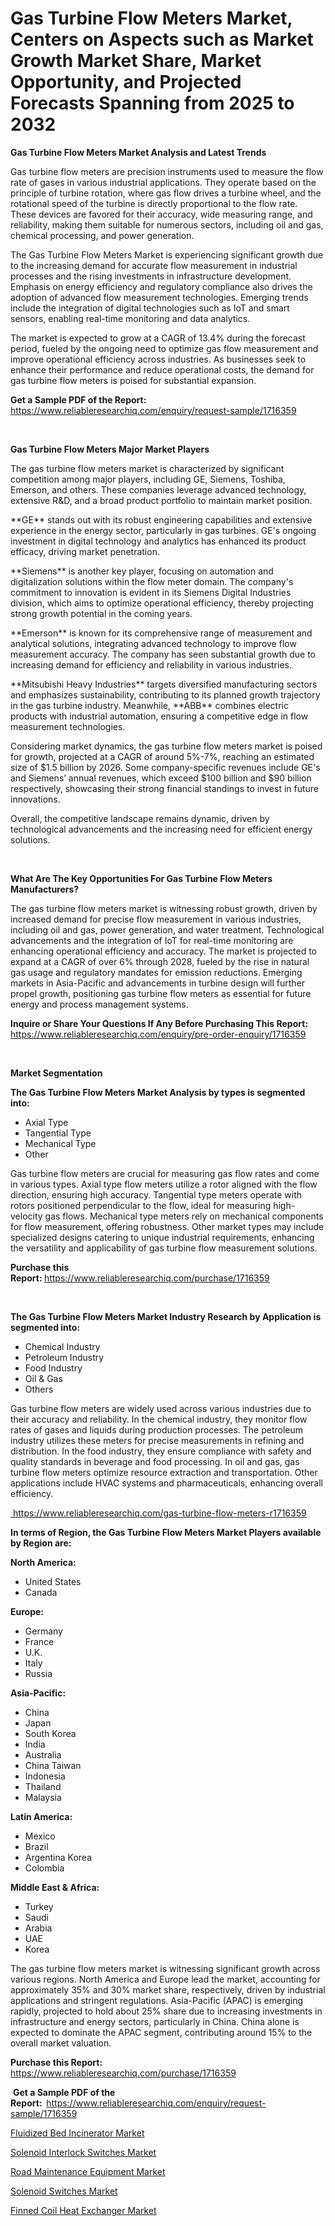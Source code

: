 <p><h1>Gas Turbine Flow Meters Market, Centers on Aspects such as Market Growth Market Share, Market Opportunity, and Projected Forecasts Spanning from 2025 to 2032</h1></p><p><strong>Gas Turbine Flow Meters Market Analysis and Latest Trends</strong></p>
<p><p>Gas turbine flow meters are precision instruments used to measure the flow rate of gases in various industrial applications. They operate based on the principle of turbine rotation, where gas flow drives a turbine wheel, and the rotational speed of the turbine is directly proportional to the flow rate. These devices are favored for their accuracy, wide measuring range, and reliability, making them suitable for numerous sectors, including oil and gas, chemical processing, and power generation.</p><p>The Gas Turbine Flow Meters Market is experiencing significant growth due to the increasing demand for accurate flow measurement in industrial processes and the rising investments in infrastructure development. Emphasis on energy efficiency and regulatory compliance also drives the adoption of advanced flow measurement technologies. Emerging trends include the integration of digital technologies such as IoT and smart sensors, enabling real-time monitoring and data analytics.</p><p>The market is expected to grow at a CAGR of 13.4% during the forecast period, fueled by the ongoing need to optimize gas flow measurement and improve operational efficiency across industries. As businesses seek to enhance their performance and reduce operational costs, the demand for gas turbine flow meters is poised for substantial expansion.</p></p>
<p><strong>Get a Sample PDF of the Report:&nbsp;</strong> <a href="https://www.reliableresearchiq.com/enquiry/request-sample/1716359?utm_campaign=121&utm_medium=2&utm_source=Github&utm_content=ia&utm_term=16022025&utm_id=gas-turbine-flow-meters">https://www.reliableresearchiq.com/enquiry/request-sample/1716359</a></p>
<p>&nbsp;</p>
<p><strong>Gas Turbine Flow Meters Major Market Players</strong></p>
<p><p>The gas turbine flow meters market is characterized by significant competition among major players, including GE, Siemens, Toshiba, Emerson, and others. These companies leverage advanced technology, extensive R&D, and a broad product portfolio to maintain market position.</p><p>**GE** stands out with its robust engineering capabilities and extensive experience in the energy sector, particularly in gas turbines. GE's ongoing investment in digital technology and analytics has enhanced its product efficacy, driving market penetration. </p><p>**Siemens** is another key player, focusing on automation and digitalization solutions within the flow meter domain. The company's commitment to innovation is evident in its Siemens Digital Industries division, which aims to optimize operational efficiency, thereby projecting strong growth potential in the coming years.</p><p>**Emerson** is known for its comprehensive range of measurement and analytical solutions, integrating advanced technology to improve flow measurement accuracy. The company has seen substantial growth due to increasing demand for efficiency and reliability in various industries.</p><p>**Mitsubishi Heavy Industries** targets diversified manufacturing sectors and emphasizes sustainability, contributing to its planned growth trajectory in the gas turbine industry. Meanwhile, **ABB** combines electric products with industrial automation, ensuring a competitive edge in flow measurement technologies.</p><p>Considering market dynamics, the gas turbine flow meters market is poised for growth, projected at a CAGR of around 5%-7%, reaching an estimated size of $1.5 billion by 2026. Some company-specific revenues include GE's and Siemens’ annual revenues, which exceed $100 billion and $90 billion respectively, showcasing their strong financial standings to invest in future innovations. </p><p>Overall, the competitive landscape remains dynamic, driven by technological advancements and the increasing need for efficient energy solutions.</p></p>
<p>&nbsp;</p>
<p><strong>What Are The Key Opportunities For Gas Turbine Flow Meters Manufacturers?</strong></p>
<p><p>The gas turbine flow meters market is witnessing robust growth, driven by increased demand for precise flow measurement in various industries, including oil and gas, power generation, and water treatment. Technological advancements and the integration of IoT for real-time monitoring are enhancing operational efficiency and accuracy. The market is projected to expand at a CAGR of over 6% through 2028, fueled by the rise in natural gas usage and regulatory mandates for emission reductions. Emerging markets in Asia-Pacific and advancements in turbine design will further propel growth, positioning gas turbine flow meters as essential for future energy and process management systems.</p></p>
<p><strong>Inquire or Share Your Questions If Any Before Purchasing This Report:</strong> <a href="https://www.reliableresearchiq.com/enquiry/pre-order-enquiry/1716359?utm_campaign=121&utm_medium=2&utm_source=Github&utm_content=ia&utm_term=16022025&utm_id=gas-turbine-flow-meters">https://www.reliableresearchiq.com/enquiry/pre-order-enquiry/1716359</a></p>
<p>&nbsp;</p>
<p><strong>Market Segmentation</strong></p>
<p><strong>The Gas Turbine Flow Meters Market Analysis by types is segmented into:</strong></p>
<p><ul><li>Axial Type</li><li>Tangential Type</li><li>Mechanical Type</li><li>Other</li></ul></p>
<p><p>Gas turbine flow meters are crucial for measuring gas flow rates and come in various types. Axial type flow meters utilize a rotor aligned with the flow direction, ensuring high accuracy. Tangential type meters operate with rotors positioned perpendicular to the flow, ideal for measuring high-velocity gas flows. Mechanical type meters rely on mechanical components for flow measurement, offering robustness. Other market types may include specialized designs catering to unique industrial requirements, enhancing the versatility and applicability of gas turbine flow measurement solutions.</p></p>
<p><strong>Purchase this Report:&nbsp;</strong><a href="https://www.reliableresearchiq.com/purchase/1716359?utm_campaign=121&utm_medium=2&utm_source=Github&utm_content=ia&utm_term=16022025&utm_id=gas-turbine-flow-meters">https://www.reliableresearchiq.com/purchase/1716359</a></p>
<p>&nbsp;</p>
<p><strong>The Gas Turbine Flow Meters Market Industry Research by Application is segmented into:</strong></p>
<p><ul><li>Chemical Industry</li><li>Petroleum Industry</li><li>Food Industry</li><li>Oil & Gas</li><li>Others</li></ul></p>
<p><p>Gas turbine flow meters are widely used across various industries due to their accuracy and reliability. In the chemical industry, they monitor flow rates of gases and liquids during production processes. The petroleum industry utilizes these meters for precise measurements in refining and distribution. In the food industry, they ensure compliance with safety and quality standards in beverage and food processing. In oil and gas, gas turbine flow meters optimize resource extraction and transportation. Other applications include HVAC systems and pharmaceuticals, enhancing overall efficiency.</p></p>
<p><a href="https://www.reliableresearchiq.com/gas-turbine-flow-meters-r1716359?utm_campaign=121&utm_medium=2&utm_source=Github&utm_content=ia&utm_term=16022025&utm_id=gas-turbine-flow-meters">&nbsp;https://www.reliableresearchiq.com/gas-turbine-flow-meters-r1716359</a></p>
<p><strong>In terms of Region, the Gas Turbine Flow Meters Market Players available by Region are:</strong></p>
<p>
    <p> <strong> North America: </strong>
        <ul>
            <li>United States</li>
            <li>Canada</li>
        </ul>
        </p> 
    <p> <strong> Europe: </strong>
        <ul>
            <li>Germany</li>
            <li>France</li>
            <li>U.K.</li>
            <li>Italy</li>
            <li>Russia</li>
        </ul>
        </p> 
    <p> <strong> Asia-Pacific: </strong>
        <ul>
            <li>China</li>
            <li>Japan</li>
            <li>South Korea</li>
            <li>India</li>
            <li>Australia</li>
            <li>China Taiwan</li>
            <li>Indonesia</li>
            <li>Thailand</li>
            <li>Malaysia</li>
        </ul>
        </p> 
    <p> <strong> Latin America: </strong>
        <ul>
            <li>Mexico</li>
            <li>Brazil</li>
            <li>Argentina Korea</li>
            <li>Colombia</li>
        </ul>
        </p> 
    <p> <strong> Middle East & Africa: </strong>
        <ul>
            <li>Turkey</li>
            <li>Saudi</li>
            <li>Arabia</li>
            <li>UAE</li>
            <li>Korea</li>
        </ul>
    </p>
    </p>
<p><p>The gas turbine flow meters market is witnessing significant growth across various regions. North America and Europe lead the market, accounting for approximately 35% and 30% market share, respectively, driven by industrial applications and stringent regulations. Asia-Pacific (APAC) is emerging rapidly, projected to hold about 25% share due to increasing investments in infrastructure and energy sectors, particularly in China. China alone is expected to dominate the APAC segment, contributing around 15% to the overall market valuation.</p></p>
<p><strong>Purchase this Report: </strong><a href="https://www.reliableresearchiq.com/purchase/1716359?utm_campaign=121&utm_medium=2&utm_source=Github&utm_content=ia&utm_term=16022025&utm_id=gas-turbine-flow-meters">https://www.reliableresearchiq.com/purchase/1716359</a></p>
<p>&nbsp;<strong>Get a Sample PDF of the Report:&nbsp;&nbsp;</strong><a href="https://www.reliableresearchiq.com/enquiry/request-sample/1716359?utm_campaign=121&utm_medium=2&utm_source=Github&utm_content=ia&utm_term=16022025&utm_id=gas-turbine-flow-meters">https://www.reliableresearchiq.com/enquiry/request-sample/1716359</a></p>
<p><strong></strong></p>
<p><p><a href="https://github.com/cornuznwazue/Market-Research-Report-List-1/blob/main/fluidized-bed-incinerator-market.md?utm_campaign=121&utm_medium=2&utm_source=Github&utm_content=ia&utm_term=16022025&utm_id=gas-turbine-flow-meters">Fluidized Bed Incinerator Market</a></p><p><a href="https://github.com/perezmichael28/Market-Research-Report-List-1/blob/main/solenoid-interlock-switches-market.md?utm_campaign=121&utm_medium=2&utm_source=Github&utm_content=ia&utm_term=16022025&utm_id=gas-turbine-flow-meters">Solenoid Interlock Switches Market</a></p><p><a href="https://github.com/kolffmaris58/Market-Research-Report-List-1/blob/main/road-maintenance-equipment-market.md?utm_campaign=121&utm_medium=2&utm_source=Github&utm_content=ia&utm_term=16022025&utm_id=gas-turbine-flow-meters">Road Maintenance Equipment Market</a></p><p><a href="https://github.com/darusesrak/Market-Research-Report-List-1/blob/main/solenoid-switches-market.md?utm_campaign=121&utm_medium=2&utm_source=Github&utm_content=ia&utm_term=16022025&utm_id=gas-turbine-flow-meters">Solenoid Switches Market</a></p><p><a href="https://github.com/kryshaprilbb/Market-Research-Report-List-1/blob/main/finned-coil-heat-exchanger-market.md?utm_campaign=121&utm_medium=2&utm_source=Github&utm_content=ia&utm_term=16022025&utm_id=gas-turbine-flow-meters">Finned Coil Heat Exchanger Market</a></p></p>